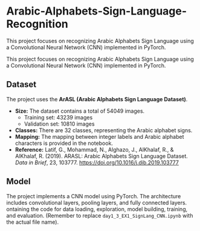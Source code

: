 # Arabic-Alphabets-Sign-Language-Recognition
 This project focuses on recognizing Arabic Alphabets Sign Language using a Convolutional Neural Network (CNN) implemented in PyTorch.


This project focuses on recognizing Arabic Alphabets Sign Language using a Convolutional Neural Network (CNN) implemented in PyTorch.

## Dataset

The project uses the **ArASL (Arabic Alphabets Sign Language Dataset)**.

-   **Size:** The dataset contains a total of 54049 images.
    -   Training set: 43239 images
    -   Validation set: 10810 images
-   **Classes:** There are 32 classes, representing the Arabic alphabet signs.
-   **Mapping:** The mapping between integer labels and Arabic alphabet characters is provided in the notebook.
-   **Reference:** Latif, G., Mohammad, N., Alghazo, J., AlKhalaf, R., & AlKhalaf, R. (2019). ARASL: Arabic Alphabets Sign Language Dataset. *Data in Brief*, 23, 103777. https://doi.org/10.1016/j.dib.2019.103777

## Model

The project implements a CNN model using PyTorch. The architecture includes convolutional layers, pooling layers, and fully connected layers.
ontaining the code for data loading, exploration, model building, training, and evaluation. (Remember to replace `day1_3_EX1_SignLang_CNN.ipynb` with the actual file name).
